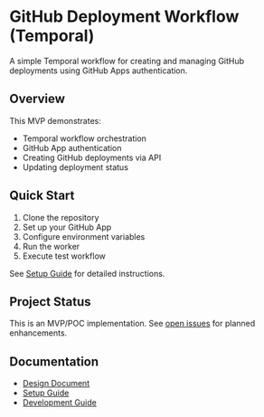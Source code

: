 # GitHub Deployment Workflow (Temporal)

A simple Temporal workflow for creating and managing GitHub deployments using GitHub Apps authentication.

## Overview

This MVP demonstrates:
- Temporal workflow orchestration
- GitHub App authentication
- Creating GitHub deployments via API
- Updating deployment status

## Quick Start

1. Clone the repository
2. Set up your GitHub App
3. Configure environment variables
4. Run the worker
5. Execute test workflow

See [Setup Guide](docs/SETUP.md) for detailed instructions.

## Project Status

This is an MVP/POC implementation. See [open issues](https://github.com/yourusername/gh-deploy-wf/issues) for planned enhancements.

## Documentation

- [Design Document](docs/Design.md)
- [Setup Guide](docs/SETUP.md)
- [Development Guide](docs/DEVELOPMENT.md)